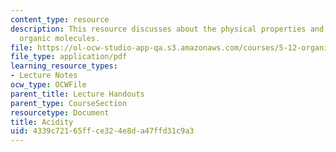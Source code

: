 ```yaml
---
content_type: resource
description: This resource discusses about the physical properties and acidity of
  organic molecules.
file: https://ol-ocw-studio-app-qa.s3.amazonaws.com/courses/5-12-organic-chemistry-i-spring-2003/4339c72165ffce324e8da47ffd31c9a3_04.pdf
file_type: application/pdf
learning_resource_types:
- Lecture Notes
ocw_type: OCWFile
parent_title: Lecture Handouts
parent_type: CourseSection
resourcetype: Document
title: Acidity
uid: 4339c721-65ff-ce32-4e8d-a47ffd31c9a3
---
```


